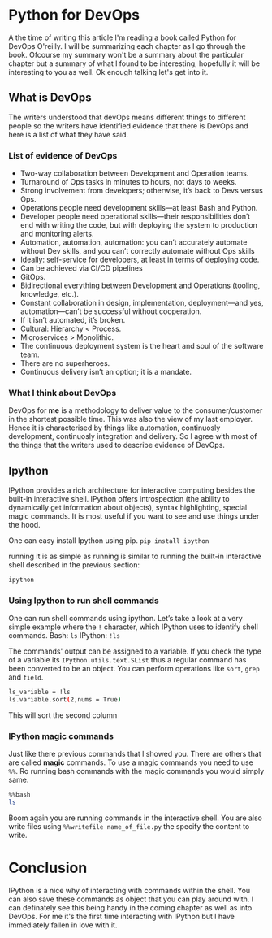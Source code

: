 # Python for DevOps
A the time of writing this article l'm reading a book called Python for DevOps O'reilly. I will be summarizing each chapter as l go through the book. Ofcourse my summary won't be a summary about the particular chapter but a summary of what l found to be interesting, hopefully it will be interesting to you as well. Ok enough talking let's get into it.

## What is DevOps
The writers understood that devOps means different things to different people so the writers have identified evidence that there is DevOps and here is a list of what they have said.

### List of evidence of DevOps
- Two-way collaboration between Development and Operation teams.
- Turnaround of Ops tasks in minutes to hours, not days to weeks.
- Strong involvement from developers; otherwise, it’s back to Devs versus Ops.
- Operations people need development skills—at least Bash and Python.
- Developer people need operational skills—their responsibilities don’t end with writing the code, but with deploying the system to production and monitoring alerts.
- Automation, automation, automation: you can’t accurately automate without Dev skills, and you can’t correctly automate without Ops skills
- Ideally: self-service for developers, at least in terms of deploying code.
- Can be achieved via CI/CD pipelines
- GitOps.
- Bidirectional everything between Development and Operations (tooling, knowledge, etc.).
- Constant collaboration in design, implementation, deployment—and yes, automation—can’t be successful without cooperation.
- If it isn’t automated, it’s broken.
- Cultural: Hierarchy < Process.
- Microservices > Monolithic.
- The continuous deployment system is the heart and soul of the software team.
- There are no superheroes.
- Continuous delivery isn’t an option; it is a mandate.

### What l think about DevOps
DevOps for **me** is a methodology to deliver value to the consumer/customer in the shortest possible time. This was also the view of my last employer. Hence it is characterised by things like automation, continuosly development, continuosly integration and delivery. So l agree with most of the things that the writers used to describe evidence of DevOps. 


## Ipython
IPython provides a rich architecture for interactive computing besides the built-in interactive shell. IPython
offers introspection (the ability to dynamically get information about objects), syntax highlighting, special magic commands. It is most useful if you want to see and use things under the hood.

One can easy install Ipython using pip.
`pip install ipython`

running it is as simple as running is similar to running the built-in interactive shell described
in the previous section:
```bash
ipython
```

### Using Ipython to run shell commands
One can run shell commands using ipython. Let’s take a look at a very simple example where the `!` character, which IPython uses to identify shell commands.
Bash: `ls`
IPython: `!ls`

The commands' output can be assigned to a variable. If you check the type of a variable its `IPython.utils.text.SList` thus a regular command has been converted to be an object. You can perform operations like `sort`, `grep` and `field`.

```bash
ls_variable = !ls
ls.variable.sort(2,nums = True)
```
This will sort the second column

### IPython magic commands
Just like there previous commands that l showed you. There are others that are called **magic** commands. To use a magic commands you need to use `%%`. Ro running bash commands with the magic commands you would simply same.
```bash
%%bash
ls
```
Boom again you are running commands in the interactive shell. You are also write files using `%%writefile name_of_file.py` the specify the content to write.

# Conclusion
IPython is a nice why of interacting with commands within the shell. You can also save these commands as object that you can play around with. I can definately see this being handy in the coming chapter as well as into DevOps. For me it's the first time interacting with IPython but l have immediately fallen in love with it.
